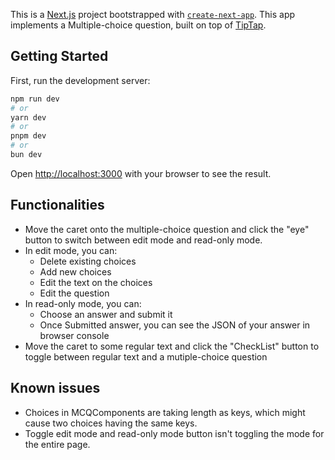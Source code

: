 This is a [Next.js](https://nextjs.org) project bootstrapped with [`create-next-app`](https://nextjs.org/docs/app/api-reference/cli/create-next-app). This app implements a Multiple-choice question, built on top of [TipTap](https://github.com/ueberdosis/tiptap).

## Getting Started

First, run the development server:

```bash
npm run dev
# or
yarn dev
# or
pnpm dev
# or
bun dev
```

Open [http://localhost:3000](http://localhost:3000) with your browser to see the result.

## Functionalities

- Move the caret onto the multiple-choice question and click the "eye" button to switch between edit mode and read-only mode.
- In edit mode, you can:
  - Delete existing choices
  - Add new choices
  - Edit the text on the choices
  - Edit the question
- In read-only mode, you can:
  - Choose an answer and submit it
  - Once Submitted answer, you can see the JSON of your answer in browser console
- Move the caret to some regular text and click the "CheckList" button to toggle between regular text and a mutiple-choice question

## Known issues

- Choices in MCQComponents are taking length as keys, which might cause two choices having the same keys.
- Toggle edit mode and read-only mode button isn't toggling the mode for the entire page.
